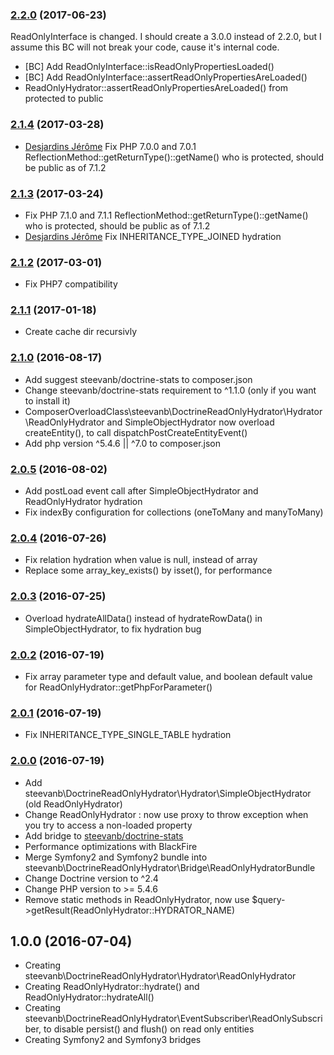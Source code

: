 ### [2.2.0](../../compare/2.1.4...2.2.0) (2017-06-23)

ReadOnlyInterface is changed. I should create a 3.0.0 instead of 2.2.0, but I assume this BC will not break your code, cause it's internal code.
- [BC] Add ReadOnlyInterface::isReadOnlyPropertiesLoaded()
- [BC] Add ReadOnlyInterface::assertReadOnlyPropertiesAreLoaded()
- ReadOnlyHydrator::assertReadOnlyPropertiesAreLoaded() from protected to public

### [2.1.4](../../compare/2.1.3...2.1.4) (2017-03-28)

- [Desjardins Jérôme](https://github.com/jewome62) Fix PHP 7.0.0 and 7.0.1 ReflectionMethod::getReturnType()::getName() who is protected, should be public as of 7.1.2

### [2.1.3](../../compare/2.1.2...2.1.3) (2017-03-24)

- Fix PHP 7.1.0 and 7.1.1 ReflectionMethod::getReturnType()::getName() who is protected, should be public as of 7.1.2
- [Desjardins Jérôme](https://github.com/jewome62) Fix INHERITANCE_TYPE_JOINED hydration

### [2.1.2](../../compare/2.1.1...2.1.2) (2017-03-01)

- Fix PHP7 compatibility

### [2.1.1](../../compare/2.1.0...2.1.1) (2017-01-18)

- Create cache dir recursivly

### [2.1.0](../../compare/2.0.5...2.1.0) (2016-08-17)

- Add suggest steevanb/doctrine-stats to composer.json
- Change steevanb/doctrine-stats requirement to ^1.1.0 (only if you want to install it)
- ComposerOverloadClass\steevanb\DoctrineReadOnlyHydrator\Hydrator\ReadOnlyHydrator and SimpleObjectHydrator now
overload createEntity(), to call dispatchPostCreateEntityEvent()
- Add php version ^5.4.6 || ^7.0 to composer.json

### [2.0.5](../../compare/2.0.4...2.0.5) (2016-08-02)

- Add postLoad event call after SimpleObjectHydrator and ReadOnlyHydrator hydration
- Fix indexBy configuration for collections (oneToMany and manyToMany)

### [2.0.4](../../compare/2.0.3...2.0.4) (2016-07-26)

- Fix relation hydration when value is null, instead of array
- Replace some array_key_exists() by isset(), for performance

### [2.0.3](../../compare/2.0.2...2.0.3) (2016-07-25)

- Overload hydrateAllData() instead of hydrateRowData() in SimpleObjectHydrator, to fix hydration bug

### [2.0.2](../../compare/2.0.1...2.0.2) (2016-07-19)

- Fix array parameter type and default value, and boolean default value for ReadOnlyHydrator::getPhpForParameter()

### [2.0.1](../../compare/2.0.0...2.0.1) (2016-07-19)

- Fix INHERITANCE_TYPE_SINGLE_TABLE hydration

### [2.0.0](../../compare/1.0.0...2.0.0) (2016-07-19)

- Add steevanb\DoctrineReadOnlyHydrator\Hydrator\SimpleObjectHydrator (old ReadOnlyHydrator)
- Change ReadOnlyHydrator : now use proxy to throw exception when you try to access a non-loaded property
- Add bridge to [steevanb/doctrine-stats](https://github.com/steevanb/doctrine-stats)
- Performance optimizations with BlackFire
- Merge Symfony2 and Symfony2 bundle into steevanb\DoctrineReadOnlyHydrator\Bridge\ReadOnlyHydratorBundle
- Change Doctrine version to ^2.4
- Change PHP version to >= 5.4.6
- Remove static methods in ReadOnlyHydrator, now use $query->getResult(ReadOnlyHydrator::HYDRATOR_NAME)

1.0.0 (2016-07-04)
------------------

- Creating steevanb\DoctrineReadOnlyHydrator\Hydrator\ReadOnlyHydrator
- Creating ReadOnlyHydrator::hydrate() and ReadOnlyHydrator::hydrateAll()
- Creating steevanb\DoctrineReadOnlyHydrator\EventSubscriber\ReadOnlySubscriber, to disable persist() and flush() on read only entities
- Creating Symfony2 and Symfony3 bridges
